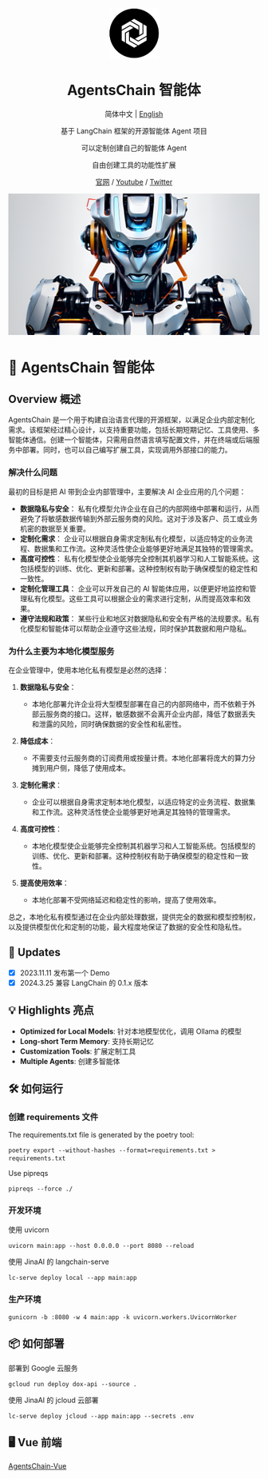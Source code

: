 <div align="center" width="100px">
 <picture>
   <img width="100" src="./public/logo.png">
 </picture>
</div>

<div align="center">

<h1>AgentsChain 智能体</h1>

简体中文 | [English](./README_en.md)

基于 LangChain 框架的开源智能体 Agent 项目

可以定制创建自己的智能体 Agent

自由创建工具的功能性扩展

[官网](https://appchain.ai) / [Youtube](https://www.youtube.com/channel/UCjuEShkFKxJQaNc8i6xyPTA) / [Twitter](https://twitter.com/AppChainAI)

</div>

![cover](./public/banner.png)

# 🤖 AgentsChain 智能体

## Overview 概述

AgentsChain 是一个用于构建自治语言代理的开源框架，以满足企业内部定制化需求。该框架经过精心设计，以支持重要功能，包括长期短期记忆、工具使用、多智能体通信。创建一个智能体，只需用自然语言填写配置文件，并在终端或后端服务中部署。同时，也可以自己编写扩展工具，实现调用外部接口的能力。

### 解决什么问题

最初的目标是把 AI 带到企业内部管理中，主要解决 AI 企业应用的几个问题：

- **数据隐私与安全**：
私有化模型允许企业在自己的内部网络中部署和运行，从而避免了将敏感数据传输到外部云服务商的风险。这对于涉及客户、员工或业务机密的数据至关重要。
- **定制化需求**：
企业可以根据自身需求定制私有化模型，以适应特定的业务流程、数据集和工作流。这种灵活性使企业能够更好地满足其独特的管理需求。
- **高度可控性**：
私有化模型使企业能够完全控制其机器学习和人工智能系统。这包括模型的训练、优化、更新和部署。这种控制权有助于确保模型的稳定性和一致性。
- **定制化管理工具**：
企业可以开发自己的 AI 智能体应用，以便更好地监控和管理私有化模型。这些工具可以根据企业的需求进行定制，从而提高效率和效果。
- **遵守法规和政策**：
某些行业和地区对数据隐私和安全有严格的法规要求。私有化模型和智能体可以帮助企业遵守这些法规，同时保护其数据和用户隐私。

### 为什么主要为本地化模型服务

在企业管理中，使用本地化私有模型是必然的选择：

1. **数据隐私与安全**：
    - 本地化部署允许企业将大型模型部署在自己的内部网络中，而不依赖于外部云服务商的接口。这样，敏感数据不会离开企业内部，降低了数据丢失和泄露的风险，同时确保数据的安全性和私密性。

2. **降低成本**：
    - 不需要支付云服务商的订阅费用或按量计费。本地化部署将庞大的算力分摊到用户侧，降低了使用成本。

3. **定制化需求**：
    - 企业可以根据自身需求定制本地化模型，以适应特定的业务流程、数据集和工作流。这种灵活性使企业能够更好地满足其独特的管理需求。

4. **高度可控性**：
    - 本地化模型使企业能够完全控制其机器学习和人工智能系统。包括模型的训练、优化、更新和部署。这种控制权有助于确保模型的稳定性和一致性。

5. **提高使用效率**：
    - 本地化部署不受网络延迟和稳定性的影响，提高了使用效率。

总之，本地化私有模型通过在企业内部处理数据，提供完全的数据和模型控制权，以及提供模型优化和定制的功能，最大程度地保证了数据的安全性和隐私性。

## 📢 Updates

- [x] 2023.11.11 发布第一个 Demo
- [x] 2024.3.25 兼容 LangChain 的 0.1.x 版本

## 💡 Highlights 亮点

- **Optimized for Local Models**: 针对本地模型优化，调用 Ollama 的模型
- **Long-short Term Memory**: 支持长期记忆
- **Customization Tools**: 扩展定制工具
- **Multiple Agents**: 创建多智能体

## 🛠️ 如何运行

### 创建 requirements 文件

The requirements.txt file is generated by the poetry tool:

```shell
poetry export --without-hashes --format=requirements.txt > requirements.txt
```

Use pipreqs

```shell
pipreqs --force ./
```

### 开发环境

使用 uvicorn

```shell
uvicorn main:app --host 0.0.0.0 --port 8080 --reload
```

使用 JinaAI 的 langchain-serve

```shell
lc-serve deploy local --app main:app
```

### 生产环境

```shell
gunicorn -b :8080 -w 4 main:app -k uvicorn.workers.UvicornWorker
```

## 📦 如何部署

部署到 Google 云服务

```shell
gcloud run deploy dox-api --source .
```

使用 JinaAI 的 jcloud 云部署

```shell
lc-serve deploy jcloud --app main:app --secrets .env
```

## 🖥️ Vue 前端

[AgentsChain-Vue](https://github.com/lalolv/AgentsChain-Vue)
